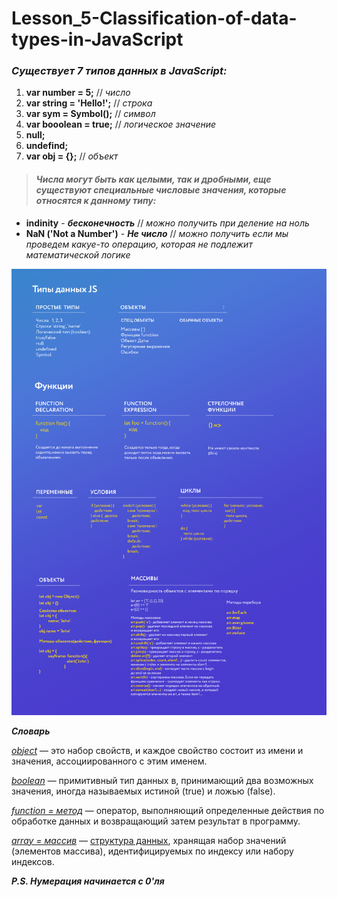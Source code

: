 # Lesson_5-Classification-of-data-types-in-JavaScript

### _Существует 7 типов данных в JavaScript:_
  1) **var number = 5;** // _число_
  2) **var string = 'Hello!';** // _строка_
  3) **var sym = Symbol();** // _символ_
  4) **var booolean = true;** // _логическое значение_
  5) **null;**
  6) **undefind;**
  7) **var obj = {};** // _объект_
  
  
> #### _Числа могут быть как целыми, так и дробными, еще существуют специальные числовые значения, которые относятся к данному типу:_

  - __indinity__ - __*бесконечность*__ // *можно получить при деление на ноль*
  - __NaN ('Not a Number')__ - __*Не число*__ // *можно получить если мы проведем какуе-то операцию, которая не подлежит математической логике*
  
  ![Типы данных](/img/classification.jpg)
  
  _**Словарь**_
  
[*object*](https://developer.mozilla.org/ru/docs/Web/JavaScript/Guide/Working_with_Objects) — это набор свойств, и каждое свойство состоит из имени и значения, ассоциированного с этим именем.

[*boolean*](https://ru.wikipedia.org/wiki/%D0%9B%D0%BE%D0%B3%D0%B8%D1%87%D0%B5%D1%81%D0%BA%D0%B8%D0%B9_%D1%82%D0%B8%D0%BF) —  примитивный тип данных в, принимающий два возможных значения, иногда называемых истиной (true) и ложью (false).

[*function = метод*](https://developer.mozilla.org/ru/docs/Web/JavaScript/Guide/Functions) — оператор, выполняющий определенные действия по обработке данных и возвращающий затем результат в программу.

[*array = массив*](https://ru.wikipedia.org/wiki/%D0%9C%D0%B0%D1%81%D1%81%D0%B8%D0%B2_(%D1%82%D0%B8%D0%BF_%D0%B4%D0%B0%D0%BD%D0%BD%D1%8B%D1%85)) —  [структура данных](https://ru.wikipedia.org/wiki/%D0%A1%D1%82%D1%80%D1%83%D0%BA%D1%82%D1%83%D1%80%D0%B0_%D0%B4%D0%B0%D0%BD%D0%BD%D1%8B%D1%85), хранящая набор значений (элементов массива), идентифицируемых по индексу или набору индексов.

_**P.S. Нумерация начинается с 0'ля**_

